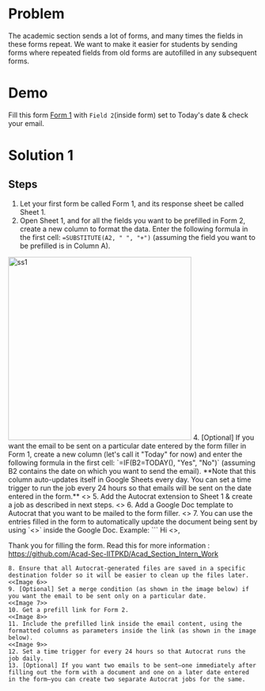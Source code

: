 # Problem
The academic section sends a lot of forms, and many times the fields in these forms repeat. We want to make it easier for students by sending forms where repeated fields from old forms are autofilled in any subsequent forms.

# Demo 
Fill this form [Form 1](https://forms.gle/yDqyv96saRoxaBnH9) with `Field 2`(inside form) set to Today's date & check your email.

# Solution 1
## Steps 
1. Let your first form be called Form 1, and its response sheet be called Sheet 1.
2. Open Sheet 1, and for all the fields you want to be prefilled in Form 2, create a new column to format the data. Enter the following formula in the first cell: `=SUBSTITUTE(A2, " ", "+")` (assuming the field you want to be prefilled is in Column A).
<img width="370" alt="ss1" src="https://github.com/user-attachments/assets/b1613348-daea-4738-9888-6a1f4af9ef34" /> 
4. [Optional] If you want the email to be sent on a particular date entered by the form filler in Form 1, create a new column (let's call it "Today" for now) and enter the following formula in the first cell: `=IF(B2=TODAY(), "Yes", "No")` (assuming B2 contains the date on which you want to send the email). **Note that this column auto-updates itself in Google Sheets every day. You can set a time trigger to run the job every 24 hours so that emails will be sent on the date entered in the form.**
  <<Image 2>>
5. Add the Autocrat extension to Sheet 1 & create a job as described in next steps.
<<Image 3 & 4>>
6. Add a Google Doc template to Autocrat that you want to be mailed to the form filler.
<<Image 5>>
7. You can use the entries filled in the form to automatically update the document being sent by using `<<Column_Name>>` inside the Google Doc. Example:
   ```
   Hi <<Name>>,

   Thank you for filling the form.
   Read this for more information : https://github.com/Acad-Sec-IITPKD/Acad_Section_Intern_Work
   ```
8. Ensure that all Autocrat-generated files are saved in a specific destination folder so it will be easier to clean up the files later.
<<Image 6>>
9. [Optional] Set a merge condition (as shown in the image below) if you want the email to be sent only on a particular date.
<<Image 7>>
10. Get a prefill link for Form 2.
<<Image 8>> 
11. Include the prefilled link inside the email content, using the formatted columns as parameters inside the link (as shown in the image below).
<<Image 9>>
12. Set a time trigger for every 24 hours so that Autocrat runs the job daily.
13. [Optional] If you want two emails to be sent—one immediately after filling out the form with a document and one on a later date entered in the form—you can create two separate Autocrat jobs for the same.
